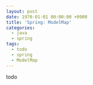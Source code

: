 ```yaml
---
layout: post
date: 1970-01-01 00:00:00 +0900
title: 'Spring: ModelMap'
categories:
  - java
  - spring
tags:
  - todo
  - spring
  - ModelMap
---
```


todo
